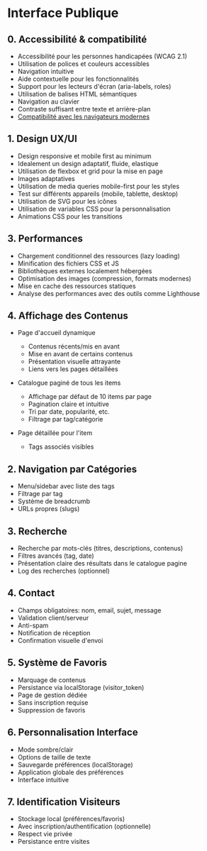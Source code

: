 
# Interface Publique

## 0. Accessibilité & compatibilité
- Accessibilité pour les personnes handicapées (WCAG 2.1)
- Utilisation de polices et couleurs accessibles
- Navigation intuitive
- Aide contextuelle pour les fonctionnalités
- Support pour les lecteurs d'écran (aria-labels, roles)
- Utilisation de balises HTML sémantiques
- Navigation au clavier
- Contraste suffisant entre texte et arrière-plan
- [Compatibilité avec les navigateurs modernes](browser_compatibility.md)


## 1. Design UX/UI
- Design responsive et mobile first au minimum
- Idealement un design adaptatif, fluide, elastique
- Utilisation de flexbox et grid pour la mise en page
- Images adaptatives
- Utilisation de media queries mobile-first pour les styles
- Test sur différents appareils (mobile, tablette, desktop)
- Utilisation de SVG pour les icônes
- Utilisation de variables CSS pour la personnalisation
- Animations CSS pour les transitions

## 3. Performances
- Chargement conditionnel des ressources (lazy loading)
- Minification des fichiers CSS et JS
- Bibliothèques externes localement hébergées
- Optimisation des images (compression, formats modernes)
- Mise en cache des ressources statiques
- Analyse des performances avec des outils comme Lighthouse


## 4. Affichage des Contenus

- Page d'accueil dynamique
    - Contenus récents/mis en avant
    - Mise en avant de certains contenus
    - Présentation visuelle attrayante
    - Liens vers les pages détaillées

- Catalogue paginé de tous les items
    - Affichage par défaut de 10 items par page
    - Pagination claire et intuitive
    - Tri par date, popularité, etc.
    - Filtrage par tag/catégorie

- Page détaillée pour l'item
    - Tags associés visibles

## 2. Navigation par Catégories
- Menu/sidebar avec liste des tags
- Filtrage par tag
- Système de breadcrumb
- URLs propres (slugs)

## 3. Recherche
- Recherche par mots-clés (titres, descriptions, contenus)
- Filtres avancés (tag, date)
- Présentation claire des résultats dans le catalogue pagine
- Log des recherches (optionnel)

## 4. Contact
- Champs obligatoires: nom, email, sujet, message
- Validation client/serveur
- Anti-spam
- Notification de réception
- Confirmation visuelle d'envoi

## 5. Système de Favoris
- Marquage de contenus
- Persistance via localStorage (visitor_token)
- Page de gestion dédiée
- Sans inscription requise
- Suppression de favoris

## 6. Personnalisation Interface
- Mode sombre/clair
- Options de taille de texte
- Sauvegarde préférences (localStorage)
- Application globale des préférences
- Interface intuitive

## 7. Identification Visiteurs
- Stockage local (préférences/favoris)
- Avec inscription/authentification (optionnelle)
- Respect vie privée
- Persistance entre visites

